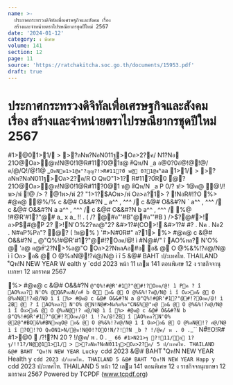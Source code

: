 ```yaml
---
name: >-
  ประกาศกระทรวงดิจิทัลเพื่อเศรษฐกิจและสังคม เรื่อง
  สร้างและจำหน่ายตราไปรษณียากรชุดปีใหม่ 2567
date: '2024-01-12'
category: ง พิเศษ
volume: 141
section: 12
page: 11
source: 'https://ratchakitcha.soc.go.th/documents/15953.pdf'
draft: true
---
```


# ประกาศกระทรวงดิจิทัลเพื่อเศรษฐกิจและสังคม เรื่อง สร้างและจำหน่ายตราไปรษณียากรชุดปีใหม่ 2567

#1>@01>1/ > >?ลNพ?NอN011ฐ>Oล>2?ค/ N1?Nอ 21O@Oล>ํ@ห!N@0!1@R#11?0@1ช@ #ีQห/N `_`a อ@0?0อํ@!@!@/ค/@/Q!/@!1@ _` OหNพ1>1@ช"?ญญ?!>R#11?0์ พ@ 0?1@ช `^aa 1>1/ > >?ลNพ?NอN011ฐ>Oล>2?ค/R O QหO"1>1? R#11?0์R0 ํ@? 21O@Oล>ํ@ห!N@0!1@R#11?0@1 ช@ #ีQห/N `_`a P 0/? ช!> 1@ค@ ํ@!/!พ>/พ์ !@ /> ? @1พ>/พ์ 2? "1>1?$AOพ>/พ์ Oล>ล?1> ? !NอR#!?O %> #@ค@ ํ@%/% c &@# O&&#?N _ a^^ , ^^^ / c &@# O&&#?N ` a^^ , ^^^ / c &@# O&&#?N a a^^ , ^^^ / c &@# O&&#?N b a^^ , ^^^ / %@ !#@R'#1?"@# a_ x a_ !! . ( /? @#อ"'#B"@#อ"'#B ) />$?@#>!์ ล>P$#@ีP 2? >!์N'O%2?หล@"2? &#>1?#(CO>!์ &#>1?# #? . Nค . Nอ2 . N#คP%Pล"? ํ@? ( !ห@% ) '#>N#0R#" ล?1> %> #@ค@ c &@# O&&#?N _ @"Q%!#@R'#1?"@#!?Oอค/@! ì #Nํ@#/" î AO%หล? N'O% @ 'ล@ ค@#์'2?N>%ล@"O Oล>2?NหลAอ#อ อ& @ O @%&%!?คํ@/N@ ì î Oล> อ& @ O @%ลN@!?คํ@/N@ ì î 5 &@# BAHT ป/ะเทศไท. THAILAND 'ีQห!N NEW YEAR W ealth y `cdd 2023 หน้า 11 เลม 141 ตอนพิเศษ 12 ง ราชกิจจานุเบกษา 12 มกราคม 2567

%> #@ค@ c &@# O&&#?N ` @"Q%!#@R'#1?"@#!?Oอค/@! ì Pค ? î AO%หล? N'O% @Q&PคลN/อ#์ b O อ& @ O @%&%!?คํ@/N@ ì î Oล>อ& @ O @%ลN@!?คํ@/N@ ì î %> #@ค@ c &@# O&&#?N a @"Q%!#@R'#1?"@#!?Oอค/@! ì 2B @ ? î AO%หล? N'O% @N!N@#>Nล%อ%อ"CN&%@"ห@ อ& @ O @%&%!?คํ@/N@ ì î Oล>อ& @ O @%ลN@!? คํ@/N@ ì î %> #@ค@ c &@# O&&#?N b @"Q%!#@R'#1?"@#!?Oอค/@! ì !?ค/@!2B î AO%หล?N'O% @2@"#BO&%#BNหญO@ อ& @ O @%&%!?คํ@/N@ ì î Oล>อ& @ O @%ลN@!? คํ@/N@ ì î ?O!?O QหON1>N/ํ@ห!N@0!?OO!N/?!?N _b ? !/@ค/ พ . 0 . `_`` N#็!!O!R# #1>@0  /?!?N 20 ? !/@ค/ พ . 0 . `_ 66 #1>N21>ฐ ?!11/อ 1?ฐ/!!1?/N@@11>1/ > >?ลNพ?NอN011ฐ>Oล>2?ค/ 5 ป/ะเทศไท. THAILAND &@# BAHT 'ีQห!N NEW YEAR Lucky `cdd 2023 &@# BAHT 'ีQห!N NEW YEAR Health y `cdd 2023 ป/ะเทศไท. THAILAND 5 &@# BAHT 'ีQห!N NEW YEAR Happ y `cdd 2023 ป/ะเทศไท. THAILAND 5 หน้า 12 เลม 141 ตอนพิเศษ 12 ง ราชกิจจานุเบกษา 12 มกราคม 2567 Powered by TCPDF (www.tcpdf.org)
